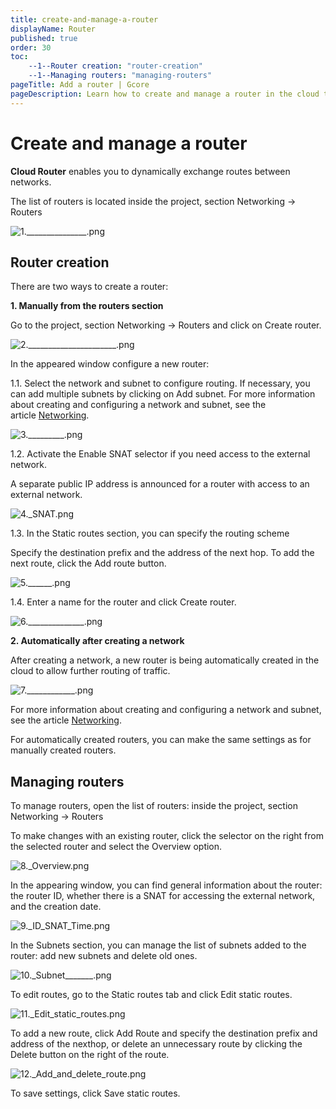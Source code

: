 ```yaml
---
title: create-and-manage-a-router
displayName: Router
published: true
order: 30
toc:
    --1--Router creation: "router-creation"
    --1--Managing routers: "managing-routers"
pageTitle: Add a router | Gcore
pageDescription: Learn how to create and manage a router in the cloud to dynamically exchange routes between networks.
---
```

# Create and manage a router

**Cloud Router** enables you to dynamically exchange routes between networks. 

The list of routers is located inside the project, section Networking → Routers 

<img src="https://assets.gcore.pro/docs/cloud/networking/create-and-manage-a-router/1._______________.png" alt="1._______________.png">

## Router creation

There are two ways to create a router: 

**1\. Manually from the routers section** 

Go to the project, section Networking → Routers and click on Create router. 

<img src="https://assets.gcore.pro/docs/cloud/networking/create-and-manage-a-router/2.______________________.png" alt="2.______________________.png">

In the appeared window configure a new router: 

1.1. Select the network and subnet to configure routing. If necessary, you can add multiple subnets by clicking on Add subnet. For more information about creating and configuring a network and subnet, see the article <a href="https://gcore.com/docs/cloud/networking/create-and-manage-a-network" target="_blank">Networking</a>. 

<img src="https://assets.gcore.pro/docs/cloud/networking/create-and-manage-a-router/3._________.png" alt="3._________.png">

1.2. Activate the Enable SNAT selector if you need access to the external network. 

A separate public IP address is announced for a router with access to an external network. 

<img src="https://assets.gcore.pro/docs/cloud/networking/create-and-manage-a-router/4._SNAT.png" alt="4._SNAT.png">

1.3. In the Static routes section, you can specify the routing scheme 

Specify the destination prefix and the address of the next hop. To add the next route, click the Add route button. 

<img src="https://assets.gcore.pro/docs/cloud/networking/create-and-manage-a-router/5.______.png" alt="5.______.png">

1.4. Enter a name for the router and click Create router. 

<img src="https://assets.gcore.pro/docs/cloud/networking/create-and-manage-a-router/6.______________.png" alt="6.______________.png">

**2\. Automatically after creating a network** 

After creating a network, a new router is being automatically created in the cloud to allow further routing of traffic.  

<img src="https://assets.gcore.pro/docs/cloud/networking/create-and-manage-a-router/7.____________.png" alt="7.____________.png">

For more information about creating and configuring a network and subnet, see the article <a href="https://gcore.com/docs/cloud/networking/create-and-manage-a-network" target="_blank">Networking</a>.

For automatically created routers, you can make the same settings as for manually created routers. 

## Managing routers

To manage routers, open the list of routers: inside the project, section Networking → Routers 

To make changes with an existing router, click the selector on the right from the selected router and select the Overview option. 

<img src="https://assets.gcore.pro/docs/cloud/networking/create-and-manage-a-router/8._Overview.png" alt="8._Overview.png">

In the appearing window, you can find general information about the router: the router ID, whether there is a SNAT for accessing the external network, and the creation date. 

<img src="https://assets.gcore.pro/docs/cloud/networking/create-and-manage-a-router/9._ID_SNAT_Time.png" alt="9._ID_SNAT_Time.png">

In the Subnets section, you can manage the list of subnets added to the router: add new subnets and delete old ones. 

<img src="https://assets.gcore.pro/docs/cloud/networking/create-and-manage-a-router/10._Subnet_______.png" alt="10._Subnet_______.png">

To edit routes, go to the Static routes tab and click Edit static routes. 

<img src="https://assets.gcore.pro/docs/cloud/networking/create-and-manage-a-router/11._Edit_static_routes.png" alt="11._Edit_static_routes.png">

To add a new route, click Add Route and specify the destination prefix and address of the nexthop, or delete an unnecessary route by clicking the Delete button on the right of the route. 

<img src="https://assets.gcore.pro/docs/cloud/networking/create-and-manage-a-router/12._Add_and_delete_route.png" alt="12._Add_and_delete_route.png">

To save settings, click Save static routes.